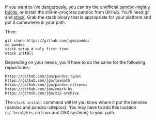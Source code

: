 If you want to live dangerously, you can try the unofficial [pandoc-nightly builds](https://github.com/pandoc-extras/pandoc-nightly), or install the still-in-progress pandoc from GitHub.  You'll need git and [stack](https://github.com/commercialhaskell/stack/releases).  Grab the stack binary that is appropriate for your platform and put it somewhere in your path.

Then:

    git clone https://github.com/jgm/pandoc
    cd pandoc
    stack setup # only first time
    stack install

Depending on your needs, you'll have to do the same for the following repositories:

    https://github.com/jgm/pandoc-types
    https://github.com/jgm/texmath
    https://github.com/jgm/pandoc-citeproc
    https://github.com/jgm/cmark-hs
    https://github.com/jgm/zip-archive

The `stack install` command will let you know where it put the binaries (pandoc and pandoc-citeproc).  You may have to add this location (`~/.local/bin`, on linux and OSX systems) to your path.
